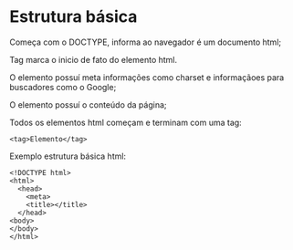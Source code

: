 # Estrutura básica
Começa com o DOCTYPE, informa ao navegador é um documento html;

Tag <html> marca o inicio de fato do elemento html.

O elemento <head> possuí meta informações como charset e informaçãoes para buscadores como o Google;

O elemento <body> possuí o conteúdo da página;

Todos os elementos html começam e terminam com uma tag:
```
<tag>Elemento</tag>
```

Exemplo estrutura básica html:
```
<!DOCTYPE html>
<html>
  <head>
    <meta>
    <title></title>
  </head>
<body>
</body>
</html>
```
